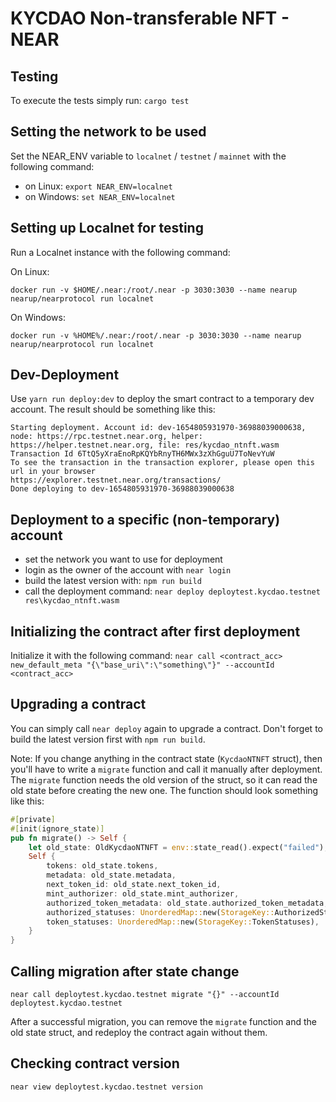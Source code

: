 # KYCDAO Non-transferable NFT - NEAR

## Testing
To execute the tests simply run: 
`cargo test`

## Setting the network to be used
Set the NEAR_ENV variable to `localnet` / `testnet` / `mainnet` with the following command:
- on Linux: `export NEAR_ENV=localnet`
- on Windows: `set NEAR_ENV=localnet`

## Setting up Localnet for testing
Run a Localnet instance with the following command:

On Linux:
    
`docker run -v $HOME/.near:/root/.near -p 3030:3030 --name nearup nearup/nearprotocol run localnet`

On Windows:
    
`docker run -v %HOME%/.near:/root/.near -p 3030:3030 --name nearup nearup/nearprotocol run localnet`

## Dev-Deployment
Use `yarn run deploy:dev` to deploy the smart contract to a temporary dev account. The result should be something like this:
```
Starting deployment. Account id: dev-1654805931970-36988039000638, node: https://rpc.testnet.near.org, helper: https://helper.testnet.near.org, file: res/kycdao_ntnft.wasm
Transaction Id 6TtQ5yXraEnoRpKQYbRnyTH6MWx3zXhGguU7ToNevYuW
To see the transaction in the transaction explorer, please open this url in your browser
https://explorer.testnet.near.org/transactions/
Done deploying to dev-1654805931970-36988039000638
```

## Deployment to a specific (non-temporary) account
  - set the network you want to use for deployment
  - login as the owner of the account with `near login`
  - build the latest version with: `npm run build`
  - call the deployment command: `near deploy deploytest.kycdao.testnet res\kycdao_ntnft.wasm`

## Initializing the contract after first deployment
Initialize it with the following command:
`near call <contract_acc> new_default_meta "{\"base_uri\":\"something\"}" --accountId <contract_acc>`

## Upgrading a contract
You can simply call `near deploy` again to upgrade a contract. Don't forget to build the latest version first with `npm run build`.

Note: If you change anything in the contract state (`KycdaoNTNFT` struct), then you'll have to write a `migrate` function and call it manually after deployment.
The `migrate` function needs the old version of the struct, so it can read the old state before creating the new one. The function should look something like this:
```rust
#[private]
#[init(ignore_state)]
pub fn migrate() -> Self {
    let old_state: OldKycdaoNTNFT = env::state_read().expect("failed");
    Self {
        tokens: old_state.tokens,
        metadata: old_state.metadata,
        next_token_id: old_state.next_token_id,
        mint_authorizer: old_state.mint_authorizer,
        authorized_token_metadata: old_state.authorized_token_metadata,
        authorized_statuses: UnorderedMap::new(StorageKey::AuthorizedStatuses),
        token_statuses: UnorderedMap::new(StorageKey::TokenStatuses),
    }
}
```

## Calling migration after state change
`near call deploytest.kycdao.testnet migrate "{}" --accountId deploytest.kycdao.testnet`

After a successful migration, you can remove the `migrate` function and the old state struct, and redeploy the contract again without them.

## Checking contract version
`near view deploytest.kycdao.testnet version`

